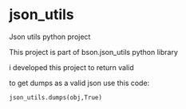 # json_utils
Json utils python project 

This project is part of bson.json_utils python library

i developed this project to return valid 

to get dumps as a valid json use this code:
```
json_utils.dumps(obj,True)

```



